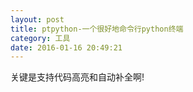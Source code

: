 ```yaml
---
layout: post
title: ptpython-一个很好地命令行python终端
category: 工具
date: 2016-01-16 20:49:21
---
```


关键是支持代码高亮和自动补全啊!
